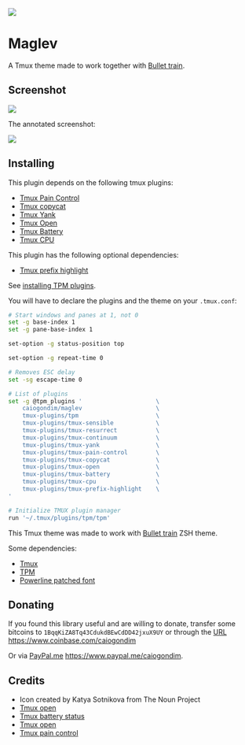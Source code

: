 <img src="http://rawgit.com/caiogondim/maglev/master/logo/logo.svg">

# Maglev

A Tmux theme made to work together with [Bullet train](https://github.com/caiogondim/bullet-train-oh-my-zsh-theme).

## Screenshot

<img src="http://rawgit.com/caiogondim/maglev/master/img/screenshot.png">

The annotated screenshot:

<img src="http://rawgit.com/caiogondim/maglev/master/img/screenshot-annotated.png">

## Installing

This plugin depends on the following tmux plugins:

- [Tmux Pain Control](https://github.com/tmux-plugins/tmux-pain-control)
- [Tmux copycat](https://github.com/tmux-plugins/tmux-copycat)
- [Tmux Yank](https://github.com/tmux-plugins/tmux-yank)
- [Tmux Open](https://github.com/tmux-plugins/tmux-open)
- [Tmux Battery](https://github.com/tmux-plugins/tmux-battery)
- [Tmux CPU](https://github.com/tmux-plugins/tmux-cpu)

This plugin has the following optional dependencies:

- [Tmux prefix highlight](https://github.com/tmux-plugins/tmux-prefix-highlight)

See [installing TPM plugins](https://github.com/tmux-plugins/tpm#installing-plugins).

You will have to declare the plugins and the theme on your `.tmux.conf`:

```bash
# Start windows and panes at 1, not 0
set -g base-index 1
set -g pane-base-index 1

set-option -g status-position top

set-option -g repeat-time 0

# Removes ESC delay
set -sg escape-time 0

# List of plugins
set -g @tpm_plugins '                     \
    caiogondim/maglev                     \
    tmux-plugins/tpm                      \
    tmux-plugins/tmux-sensible            \
    tmux-plugins/tmux-resurrect           \
    tmux-plugins/tmux-continuum           \
    tmux-plugins/tmux-yank                \
    tmux-plugins/tmux-pain-control        \
    tmux-plugins/tmux-copycat             \
    tmux-plugins/tmux-open                \
    tmux-plugins/tmux-battery             \
    tmux-plugins/tmux-cpu                 \
    tmux-plugins/tmux-prefix-highlight    \
'

# Initialize TMUX plugin manager
run '~/.tmux/plugins/tpm/tpm'
```

This Tmux theme was made to work with [Bullet train](https://github.com/caiogondim/bullet-train-oh-my-zsh-theme) ZSH theme.

Some dependencies:
- [Tmux](http://tmux.github.io/)
- [TPM](https://github.com/tmux-plugins/tpm)
- [Powerline patched font](https://github.com/powerline/fonts)

## Donating

If you found this library useful and are willing to donate, transfer some
bitcoins to `1BqqKiZA8Tq43CdukdBEwCdDD42jxuX9UY` or through the
[URL](https://www.coinbase.com/caiogondim) https://www.coinbase.com/caiogondim

Or via [PayPal.me](https://www.paypal.me/caiogondim) https://www.paypal.me/caiogondim.

## Credits
- Icon created by Katya Sotnikova from The Noun Project
- [Tmux open](https://github.com/tmux-plugins/tmux-open)
- [Tmux battery status](https://github.com/tmux-plugins/tmux-battery)
- [Tmux open](https://github.com/tmux-plugins/tmux-open)
- [Tmux pain control](https://github.com/tmux-plugins/tmux-pain-control)

